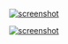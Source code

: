 [![screenshot](http://i.imgur.com/J5Q9TYZh.png)](https://i.imgur.com/J5Q9TYZ.png)

[![screenshot](https://i.imgur.com/mxlEH5c.png)](https://i.imgur.com/mxlEH5c.png)
